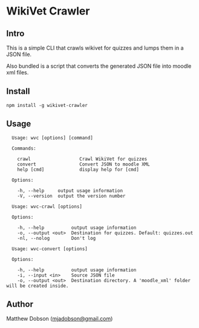 WikiVet Crawler
===============

Intro
-----

This is a simple CLI that crawls wikivet for quizzes and lumps them in a JSON file.

Also bundled is a script that converts the generated JSON file into moodle xml files.

Install
-------

`npm install -g wikivet-crawler`

Usage
-----

```
  Usage: wvc [options] [command]

  Commands:

    crawl                  Crawl WikiVet for quizzes
    convert                Convert JSON to moodle XML
    help [cmd]             display help for [cmd]

  Options:

    -h, --help     output usage information
    -V, --version  output the version number
```

```
  Usage: wvc-crawl [options]

  Options:

    -h, --help          output usage information
    -o, --output <out>  Destination for quizzes. Default: quizzes.out
    -nl, --nolog        Don't log
```

```
  Usage: wvc-convert [options]

  Options:

    -h, --help          output usage information
    -i, --input <in>    Source JSON file
    -o, --output <out>  Destination directory. A 'moodle_xml' folder will be created inside.
```

Author
------

Matthew Dobson (mjadobson@gmail.com)